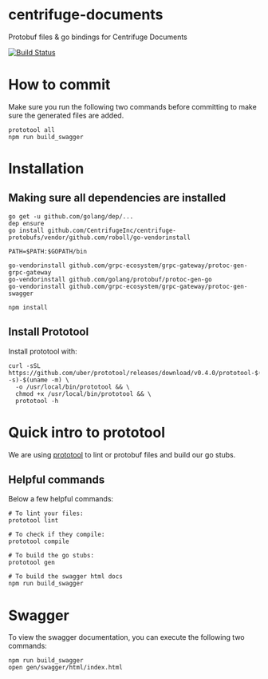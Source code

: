 # centrifuge-documents
Protobuf files &amp; go bindings for Centrifuge Documents

[![Build Status](https://travis-ci.com/CentrifugeInc/centrifuge-protobufs.svg?token=Sbf68xBZUZLMB3kGTKcX&branch=master)](https://travis-ci.com/CentrifugeInc/centrifuge-protobufs)

# How to commit
Make sure you run the following two commands before committing to make sure the generated files are added.
```bash,
prototool all
npm run build_swagger
```

# Installation

## Making sure all dependencies are installed

```bash,
go get -u github.com/golang/dep/...
dep ensure
go install github.com/CentrifugeInc/centrifuge-protobufs/vendor/github.com/roboll/go-vendorinstall

PATH=$PATH:$GOPATH/bin

go-vendorinstall github.com/grpc-ecosystem/grpc-gateway/protoc-gen-grpc-gateway
go-vendorinstall github.com/golang/protobuf/protoc-gen-go
go-vendorinstall github.com/grpc-ecosystem/grpc-gateway/protoc-gen-swagger

npm install
```

## Install Prototool
Install prototool with:

```
curl -sSL https://github.com/uber/prototool/releases/download/v0.4.0/prototool-$(uname -s)-$(uname -m) \
  -o /usr/local/bin/prototool && \
  chmod +x /usr/local/bin/prototool && \
  prototool -h
```

# Quick intro to prototool
We are using [prototool](https://github.com/uber/prototool) to lint or protobuf
files and build our go stubs.

## Helpful commands

Below a few helpful commands:

```
# To lint your files:
prototool lint

# To check if they compile:
prototool compile

# To build the go stubs:
prototool gen

# To build the swagger html docs
npm run build_swagger

```


# Swagger
To view the swagger documentation, you can execute the following two commands:

```bash,
npm run build_swagger
open gen/swagger/html/index.html
```


